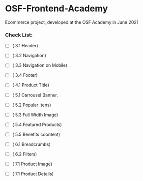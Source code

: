 # OSF-Frontend-Academy
Ecommerce project, developed at the OSF Academy in June 2021

### Check List:

- [ ] ( 3.1 Header)

- [ ] ( 3.2 Navigation)

- [ ] ( 3.3 Navigation on Mobile)

- [ ] ( 3.4 Footer)

- [ ] ( 4.1 Product Title)

- [ ] ( 5.1 Carrousel Banner.

- [ ] ( 5.2 Popular Itens)

- [ ] ( 5.3 Full Width Image)

- [ ] ( 5.4 Featured Products)

- [ ] ( 5.5 Benefits coontent)

- [ ] ( 6.1 Breadcrumbs)

- [ ] ( 6.2 Filters)

- [ ] ( 7.1 Product Image)

- [ ] ( 7.1 Product Details)